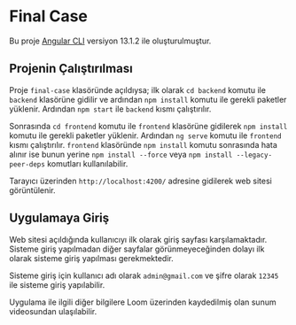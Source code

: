# Final Case

Bu proje [Angular CLI](https://github.com/angular/angular-cli) versiyon 13.1.2 ile oluşturulmuştur.

## Projenin Çalıştırılması

Proje `final-case` klasöründe açıldıysa; ilk olarak `cd backend` komutu ile `backend` klasörüne gidilir ve ardından `npm install` komutu ile gerekli paketler yüklenir. Ardından `npm start` ile `backend` kısmı çalıştırılır.

Sonrasında `cd frontend` komutu ile `frontend` klasörüne gidilerek `npm install` komutu ile gerekli paketler yüklenir. Ardından `ng serve` komutu ile `frontend` kısmı çalıştırılır. `frontend` klasöründe `npm install` komutu sonrasında hata alınır ise bunun yerine `npm install --force` veya `npm install --legacy-peer-deps` komutları kullanılabilir.

Tarayıcı üzerinden `http://localhost:4200/` adresine gidilerek web sitesi görüntülenir.

## Uygulamaya Giriş

Web sitesi açıldığında kullanıcıyı ilk olarak giriş sayfası karşılamaktadır. Sisteme giriş yapılmadan diğer sayfalar görünmeyeceğinden dolayı ilk olarak sisteme giriş yapılması gerekmektedir.

Sisteme giriş için kullanıcı adı olarak `admin@gmail.com` ve şifre olarak `12345` ile sisteme giriş yapılabilir.

Uygulama ile ilgili diğer bilgilere Loom üzerinden kaydedilmiş olan sunum videosundan ulaşılabilir.
